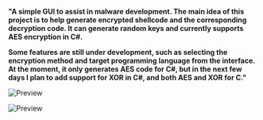 **"A simple GUI to assist in malware development. The main idea of this project is to help generate encrypted shellcode and the corresponding decryption code. It can generate random keys and currently supports AES encryption in C#.**

**Some features are still under development, such as selecting the encryption method and target programming language from the interface. At the moment, it only generates AES code for C#, but in the next few days I plan to add support for XOR in C#, and both AES and XOR for C."**

![Preview](https://i.imgur.com/gRik0Lh.png)

![Preview](https://i.imgur.com/Zq4jQrp.png)
